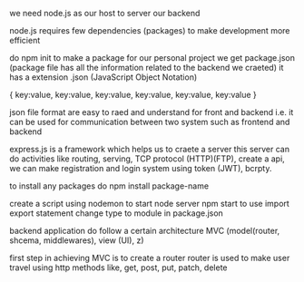 we need node.js as our host to server our backend

node.js requires few dependencies (packages) to make development more efficient

do npm init to make a package for our personal project
we get package.json (package file has all the information related to the backend we craeted)
it has a extension .json (JavaScript Object Notation)

{
    key:value,
    key:value,
    key:value,
    key:value,
    key:value,
    key:value
}

json file format are easy to raed and understand for front and backend i.e. it can be used for communication between two system such as frontend and backend

<!-- express.js -->

express.js is a framework which helps us to craete a server this server can do activities like routing, serving, TCP protocol (HTTP)(FTP), create a api, we can make registration and login system using token (JWT),
bcrpty.

<!-- complete backend is javascript based -->

to install any packages do npm install package-name

create a script using nodemon to start node server 
npm start
to use import export statement change type to module in package.json

backend application do follow a certain architecture 
MVC (model(router, shcema, middlewares), view (UI), z)

first step in achieving MVC is to create a router
router is used to make user travel using http methods like,
get, post, put, patch, delete